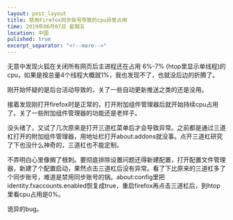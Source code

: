 ```yaml
---
layout: post_layout
title: 禁用Firefox同步账号导致的cpu异常占用
time: 2019年06月07日 星期五
location: 中国
pulished: true
excerpt_separator: "<!--more-->"
---
```




无意中发现火狐在关闭所有网页后主进程还在占用 6%-7% (htop里显示单线程)的cpu，如果是按总量4个线程大概就1%，我也发现不了，也就没后边的折腾了。

刚开始怀疑的是后台活动导致的，关了一些自动更新推送之类的还是没用。

接着发现刚打开firefox时是正常的，打开附加组件管理器后就开始持续cpu占用了。关了一些附加组件管理器的功能还是老样子。

没头绪了，又试了几次原来是打开三道杠菜单后才会导致异常。之前都是通过三道杠打开的附加组件管理器，用地址栏打开about:addons就没事。点开三道杠研究了下也没什么神奇的，三道杠也不能定制。

不弄明白心里像搁了根刺。要彻底排除设置问题还得新建配置，打开配置文件管理器，新建了个配置启动，果然点击三道杠后没有异常。看了下比原来的三道杠多了个同步账号，难道是禁用同步账号的锅。about:config里把identity.fxaccounts.enabled恢复成true，重启firefox再点击三道杠后，到htop里看cpu占用是0%。

诡异的bug。